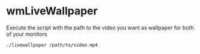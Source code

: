 # wmLiveWallpaper

Execute the script with the path to the video you want as wallpaper for both of your monitors
```
./livewallpaper /path/to/video.mp4
